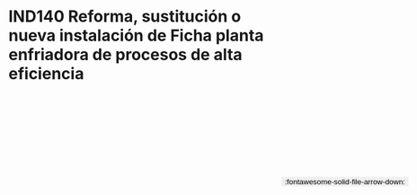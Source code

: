 
# IND140  Reforma, sustitución o nueva instalación de Ficha planta enfriadora de procesos de alta eficiencia

<a href='../IND140  Reforma, sustitución o nueva instalación de Ficha planta enfriadora de procesos de alta eficiencia.pdf' download>
<button class='md-button -primary' 
id='download-btn' style="position: fixed; top: 10%; right: 20px; 
        transform: translateY(-50%); z-index: 1000;  border: none; ">
:fontawesome-solid-file-arrow-down: 
</button>
</a>

<div 
    id='../IND140  Reforma, sustitución o nueva instalación de Ficha planta enfriadora de procesos de alta eficiencia.pdf' 
    data-pdf-url='../IND140  Reforma, sustitución o nueva instalación de Ficha planta enfriadora de procesos de alta eficiencia.pdf'
    style=' width: 100%; height: auto;overflow: auto;'>
</div>

